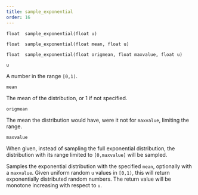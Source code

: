 ```yaml
---
title: sample_exponential
order: 16
---
```

`float  sample_exponential(float u)`

`float  sample_exponential(float mean, float u)`

`float  sample_exponential(float origmean, float maxvalue, float u)`

`u`

A number in the range `[0,1)`.

`mean`

The mean of the distribution, or 1 if not specified.

`origmean`

The mean the distribution would have, were it not for `maxvalue`,
limiting the range.

`maxvalue`

When given, instead of sampling the full exponential distribution,
the distribution with its range limited to `[0,maxvalue]` will be
sampled.

Samples the exponential distribution with the specified `mean`, optionally
with a `maxvalue`.
Given uniform random `u` values in `[0,1)`, this will return exponentially
distributed random numbers. The return value will be monotone increasing
with respect to `u`.
